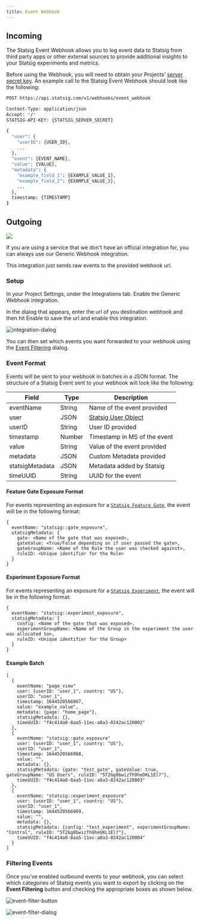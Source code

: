 ```yaml
---
title: Event Webhook
---
```


## Incoming

The Statsig Event Webhook allows you to log event data to Statsig from third party apps or other external sources to provide additional insights to your Statsig experiments and metrics.

Before using the Webhook, you will need to obtain your Projects' [server secret key](/#account-sign-up-and-api-key). An example call to the Statsig Event Webhook should look like the following:

```bash title="HTTP"
POST https://api.statsig.com/v1/webhooks/event_webhook
```

```bash title="Headers"
Content-Type: application/json
Accept: */*
STATSIG-API-KEY: {STATSIG_SERVER_SECRET}
```

```bash title="JSON Body"
{
  "user": {
    "userID": {USER_ID},
    ...
  },
  "event": {EVENT_NAME},
  "value": {VALUE},
  "metadata": {
    "example_field_1": {EXAMPLE_VALUE_1},
    "example_field_2": {EXAMPLE_VALUE_2},
    ...
  },
  timestamp: {TIMESTAMP}
}
```

<div style={{paddingBottom: "32px"}}></div>

## Outgoing

<div style={{display: "flex", justifyContent: "center", marginBottom: "16px"}} >
  <img src="https://user-images.githubusercontent.com/95646168/162286552-c257a736-4050-4d0a-8223-67097c731c0b.png"/>
</div>

If you are using a service that we don't have an official integration for, you can always use our Generic Webhook integration.

This integration just sends raw events to the provided webhook url.

### Setup

In your Project Settings, under the Integrations tab. Enable the Generic Webhook integration.

In the dialog that appears, enter the url of you destination webhook and then hit Enable to save the url and enable this integration.

![integration-dialog](https://user-images.githubusercontent.com/95646168/162327234-c9a683af-3c36-4da9-a66d-d16bf0ad09bc.png)

You can then set which events you want forwarded to your webhook using the [Event Filtering](#event-filtering-dialog) dialog.

### Event Format

Events will be sent to your webhook in batches in a JSON format. The structure of a Statsig Event sent to your webhook will look like the following:

| Field           | Type   | Description                                                          |
| --------------- | ------ | -------------------------------------------------------------------- |
| eventName       | String | Name of the event provided                                           |
| user            | JSON   | [Statsig User Object](https://docs.statsig.com/client/concepts/user) |
| userID          | String | User ID provided                                                     |
| timestamp       | Number | Timestamp in MS of the event                                         |
| value           | String | Value of the event provided                                          |
| metadata        | JSON   | Custom Metadata provided                                             |
| statsigMetadata | JSON   | Metadata added by Statsig                                            |
| timeUUID        | String | UUID for the event                                                   |

#### Feature Gate Exposure Format

For events representing an exposure for a [`Statsig Feature Gate`](https://docs.statsig.com/feature-gates), the event will be in the following format:

```
{
  eventName: "statsig::gate_exposure",
  statsigMetadata: {
    gate: <Name of the gate that was exposed>,
    gateValue: <True/False depending on if user passed the gate>,
    gateGroupName: <Name of the Rule the user was checked against>,
    ruleID: <Unique identifier for the Rule>
  }
}
```

#### Experiment Exposure Format

For events representing an exposure for a [`Statsig Experiment`](https://docs.statsig.com/experiments-plus), the event will be in the following format:

```
{
  eventName: "statsig::experiment_exposure",
  statsigMetadata: {
    config: <Name of the gate that was exposed>,
    experimentGroupName: <Name of the Group in the experiment the user was allocated to>,
    ruleID: <Unique identifier for the Group>
  }
}
```

#### Example Batch

```
[
  {
    eventName: "page_view"
    user: {userID: "user_1", country: "US"},
    userID: "user_1",
    timestamp: 1644520566967,
    value: "example_value",
    metadata: {page: "home_page"},
    statsigMetadata: {},
    timeUUID: "f4c414a0-8aa5-11ec-a8a3-0242ac120002"
  },
  {
    eventName: "statsig::gate_exposure"
    user: {userID: "user_1", country: "US"},
    userID: "user_1",
    timestamp: 1644520566968,
    value: "",
    metadata: {},
    statsigMetadata: {gate: "test_gate", gateValue: true, gateGroupName: "US Users", ruleID: "5T2Gg0bwizTh9heDKL1El7"},
    timeUUID: "f4c414a0-8aa5-11ec-a8a3-0242ac120003"
  },
  {
    eventName: "statsig::experiment_exposure"
    user: {userID: "user_1", country: "US"},
    userID: "user_1",
    timestamp: 1644520566969,
    value: "",
    metadata: {},
    statsigMetadata: {config: "test_experiment", experimentGroupName: "Control", ruleID: "5T2Gg0bwizTh9heUKL1El7"},
    timeUUID: "f4c414a0-8aa5-11ec-a8a3-0242ac120004"
  }
]
```

<a name="event-filtering-dialog" ></a>

<div style={{paddingBottom: "32px"}}></div>

### Filtering Events

Once you've enabled outbound events to your webhook, you can select which categories of Statsig events you want to export by clicking on the **Event Filtering** button and checking the appropriate boxes as shown below.

![event-filter-button](https://user-images.githubusercontent.com/95646168/162329973-6f229186-1126-4824-9e29-1ff029f6553e.png)

![event-filter-dialog](https://user-images.githubusercontent.com/95646168/162329983-169703fc-c838-40a2-81dc-dd3c83886d00.png)
